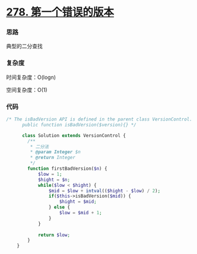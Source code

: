 # [278. 第一个错误的版本](https://leetcode.cn/problems/first-bad-version/)

### 思路

典型的二分查找

### 复杂度

时间复杂度：O(logn)

空间复杂度：O(1)

### 代码

```php
/* The isBadVersion API is defined in the parent class VersionControl.
      public function isBadVersion($version){} */

      class Solution extends VersionControl {
        /**
         * 二分法
         * @param Integer $n
         * @return Integer
         */
        function firstBadVersion($n) {
            $low = 1;
            $hight = $n;
            while($low < $hight) {
                $mid = $low + intval(($hight - $low) / 2);
                if($this->isBadVersion($mid)) {
                    $hight = $mid;
                } else {
                    $low = $mid + 1;
                }
            }
    
            return $low;
        }
    }
```